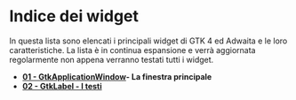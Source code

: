 # Indice dei widget
In questa lista sono elencati i principali widget di GTK 4 ed Adwaita e le loro caratteristiche. La lista è in continua espansione e verrà aggiornata regolarmente non appena verranno testati tutti i widget.

- [**01 - GtkApplicationWindow**](/Capitoli/Guida_ai_widget/01_GtkApplicationWindow.md)**- La finestra principale**
- [**02 - GtkLabel - I testi**](/Capitoli/Guida_ai_widget/02_GtkLabel.md)
